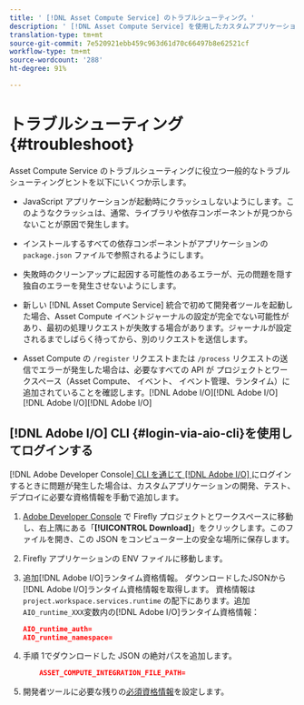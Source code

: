 ```yaml
---
title: ' [!DNL Asset Compute Service] のトラブルシューティング。'
description: ' [!DNL Asset Compute Service] を使用したカスタムアプリケーションのトラブルシューティングとデバッグ。'
translation-type: tm+mt
source-git-commit: 7e520921ebb459c963d61d70c66497b8e62521cf
workflow-type: tm+mt
source-wordcount: '288'
ht-degree: 91%

---
```



# トラブルシューティング {#troubleshoot}

Asset Compute Service のトラブルシューティングに役立つ一般的なトラブルシューティングヒントを以下にいくつか示します。

* JavaScript アプリケーションが起動時にクラッシュしないようにします。このようなクラッシュは、通常、ライブラリや依存コンポーネントが見つからないことが原因で発生します。
* インストールするすべての依存コンポーネントがアプリケーションの `package.json` ファイルで参照されるようにします。
* 失敗時のクリーンアップに起因する可能性のあるエラーが、元の問題を隠す独自のエラーを発生させないようにします。

* 新しい [!DNL Asset Compute Service] 統合で初めて開発者ツールを起動した場合、Asset Compute イベントジャーナルの設定が完全でない可能性があり、最初の処理リクエストが失敗する場合があります。ジャーナルが設定されるまでしばらく待ってから、別のリクエストを送信します。
* Asset Compute の `/register` リクエストまたは `/process` リクエストの送信でエラーが発生した場合は、必要なすべての API が プロジェクトとワークスペース（Asset Compute、 イベント、 イベント管理、ランタイム）に追加されていることを確認します。[!DNL Adobe I/O][!DNL Adobe I/O][!DNL Adobe I/O][!DNL Adobe I/O]

## [!DNL Adobe I/O] CLI {#login-via-aio-cli}を使用してログインする

[!DNL Adobe Developer Console][ CLI を通じて [!DNL Adobe I/O]  ](https://github.com/AdobeDocs/project-firefly/blob/master/getting_started/first_app.md#3-signing-in-from-cli) にログインするときに問題が発生した場合は、カスタムアプリケーションの開発、テスト、デプロイに必要な資格情報を手動で追加します。

1. [Adobe Developer Console](https://console.adobe.io/) で Firefly プロジェクトとワークスペースに移動し、右上隅にある「**[!UICONTROL Download]**」をクリックします。このファイルを開き、この JSON をコンピューター上の安全な場所に保存します。

1. Firefly アプリケーションの ENV ファイルに移動します。

1. 追加[!DNL Adobe I/O]ランタイム資格情報。 ダウンロードしたJSONから[!DNL Adobe I/O]ランタイム資格情報を取得します。 資格情報は `project.workspace.services.runtime` の配下にあります。追加`AIO_runtime_XXX`変数内の[!DNL Adobe I/O]ランタイム資格情報：

   ```json
   AIO_runtime_auth=
   AIO_runtime_namespace=
   ```

1. 手順 1でダウンロードした JSON の絶対パスを追加します。

   ```json
       ASSET_COMPUTE_INTEGRATION_FILE_PATH=
   ```

1. 開発者ツールに必要な残りの[必須資格情報](develop-custom-application.md)を設定します。

<!-- TBD for later:
Add any best practices for developers in this section:
* Any items to take care of when creating projects.
* Any naming conventions, reserved keywords, etc.?
* Any terms that can become a source of confusion later based on our OOTB naming.

* If required, add limitations for custom applications and spin those off as best practices.
* Do NOT borrow any content from https://git.corp.adobe.com/nui/nui/blob/master/doc/worker_api.md. It is outdated and irrelevant for 3rd party custom applications.
-->
